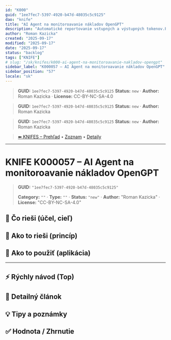 ```yaml
---
id: "K000"
guid: "1ee7fec7-5397-4920-b47d-48035c5c9125"
dao: "knife"
title: "AI Agent na monitoroavanie nákladov OpenGPT"
description: "Automatické reportovanie vstupných a výstupných tokenov.Presne tak – toto má perfektný predpoklad stať sa AI Agentom"
author: "Roman Kazicka"
created: "2025-09-17"
modified: "2025-09-17"
date: "2025-09-17"
status: "backlog"
tags: ["KNIFE"]
# slug: "/sk/knifes/k000-ai-agent-na-monitoroavanie-nakladov-opengpt"
sidebar_label: "K000057 – AI Agent na monitoroavanie nákladov OpenGPT"
sidebar_position: "57"
locale: "sk"
---
```

<!-- body:start -->

<!-- fm-visible: start -->
> **GUID:** `1ee7fec7-5397-4920-b47d-48035c5c9125`
> **Status:** `new` · **Author:** Roman Kazicka · **License:** CC-BY-NC-SA-4.0
<!-- fm-visible: end -->
<!-- body:start -->

<!-- fm-visible: start -->
> **GUID:** `1ee7fec7-5397-4920-b47d-48035c5c9125`
> **Status:** `new` · **Author:** Roman Kazicka
<!-- fm-visible: end -->
<!-- body:start -->

<!-- fm-visible: start -->
> **GUID:** `1ee7fec7-5397-4920-b47d-48035c5c9125`
> **Status:** `new` · **Author:** Roman Kazicka
<!-- fm-visible: end -->
<!-- body:start -->

<!-- nav:knifes -->
> [⬅ KNIFES – Prehľad](../overview.md) • [Zoznam](../KNIFE_Overview_List.md) • [Detaily](../KNIFE_Overview_Details.md)
---
# KNIFE K000057 – AI Agent na monitoroavanie nákladov OpenGPT
<!-- fm-visible: start -->

> **GUID:** `"1ee7fec7-5397-4920-b47d-48035c5c9125"`
>   
> **Category:** `""` · **Type:** `""` · **Status:** `"new"` · **Author:** "Roman Kazicka" · **License:** "CC-BY-NC-SA-4.0"
<!-- fm-visible: end -->


## 🎯 Čo rieši (účel, cieľ)

## 🧩 Ako to rieši (princíp)

## 🧪 Ako to použiť (aplikácia)

---

## ⚡ Rýchly návod (Top)

## 📜 Detailný článok

## 💡 Tipy a poznámky

## ✅ Hodnota / Zhrnutie
